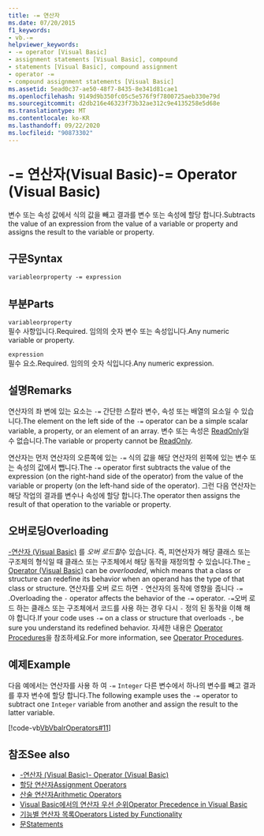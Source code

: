 ```yaml
---
title: -= 연산자
ms.date: 07/20/2015
f1_keywords:
- vb.-=
helpviewer_keywords:
- -= operator [Visual Basic]
- assignment statements [Visual Basic], compound
- statements [Visual Basic], compound assignment
- operator -=
- compound assignment statements [Visual Basic]
ms.assetid: 5ead0c37-ae50-48f7-8435-8e341d81cae1
ms.openlocfilehash: 9149d9b350fc05c5e576f9f7800725aeb330e79d
ms.sourcegitcommit: d2db216e46323f73b32ae312c9e4135258e5d68e
ms.translationtype: MT
ms.contentlocale: ko-KR
ms.lasthandoff: 09/22/2020
ms.locfileid: "90873302"
---
```

# <a name="--operator-visual-basic"></a><span data-ttu-id="5d083-102">-= 연산자(Visual Basic)</span><span class="sxs-lookup"><span data-stu-id="5d083-102">-= Operator (Visual Basic)</span></span>

<span data-ttu-id="5d083-103">변수 또는 속성 값에서 식의 값을 빼고 결과를 변수 또는 속성에 할당 합니다.</span><span class="sxs-lookup"><span data-stu-id="5d083-103">Subtracts the value of an expression from the value of a variable or property and assigns the result to the variable or property.</span></span>  
  
## <a name="syntax"></a><span data-ttu-id="5d083-104">구문</span><span class="sxs-lookup"><span data-stu-id="5d083-104">Syntax</span></span>  
  
```vb  
variableorproperty -= expression  
```  
  
## <a name="parts"></a><span data-ttu-id="5d083-105">부분</span><span class="sxs-lookup"><span data-stu-id="5d083-105">Parts</span></span>  

 `variableorproperty`  
 <span data-ttu-id="5d083-106">필수 사항입니다.</span><span class="sxs-lookup"><span data-stu-id="5d083-106">Required.</span></span> <span data-ttu-id="5d083-107">임의의 숫자 변수 또는 속성입니다.</span><span class="sxs-lookup"><span data-stu-id="5d083-107">Any numeric variable or property.</span></span>  
  
 `expression`  
 <span data-ttu-id="5d083-108">필수 요소.</span><span class="sxs-lookup"><span data-stu-id="5d083-108">Required.</span></span> <span data-ttu-id="5d083-109">임의의 숫자 식입니다.</span><span class="sxs-lookup"><span data-stu-id="5d083-109">Any numeric expression.</span></span>  
  
## <a name="remarks"></a><span data-ttu-id="5d083-110">설명</span><span class="sxs-lookup"><span data-stu-id="5d083-110">Remarks</span></span>  

 <span data-ttu-id="5d083-111">연산자의 좌 변에 있는 요소는 `-=` 간단한 스칼라 변수, 속성 또는 배열의 요소일 수 있습니다.</span><span class="sxs-lookup"><span data-stu-id="5d083-111">The element on the left side of the `-=` operator can be a simple scalar variable, a property, or an element of an array.</span></span> <span data-ttu-id="5d083-112">변수 또는 속성은 [ReadOnly](../modifiers/readonly.md)일 수 없습니다.</span><span class="sxs-lookup"><span data-stu-id="5d083-112">The variable or property cannot be [ReadOnly](../modifiers/readonly.md).</span></span>  
  
 <span data-ttu-id="5d083-113">연산자는 먼저 연산자의 오른쪽에 있는 `-=` 식의 값을 해당 연산자의 왼쪽에 있는 변수 또는 속성의 값에서 뺍니다.</span><span class="sxs-lookup"><span data-stu-id="5d083-113">The `-=` operator first subtracts the value of the expression (on the right-hand side of the operator) from the value of the variable or property (on the left-hand side of the operator).</span></span> <span data-ttu-id="5d083-114">그런 다음 연산자는 해당 작업의 결과를 변수나 속성에 할당 합니다.</span><span class="sxs-lookup"><span data-stu-id="5d083-114">The operator then assigns the result of that operation to the variable or property.</span></span>  
  
## <a name="overloading"></a><span data-ttu-id="5d083-115">오버로딩</span><span class="sxs-lookup"><span data-stu-id="5d083-115">Overloading</span></span>  

 <span data-ttu-id="5d083-116">[-연산자 (Visual Basic)](subtraction-operator.md) 를 *오버 로드할*수 있습니다. 즉, 피연산자가 해당 클래스 또는 구조체의 형식일 때 클래스 또는 구조체에서 해당 동작을 재정의할 수 있습니다.</span><span class="sxs-lookup"><span data-stu-id="5d083-116">The [- Operator (Visual Basic)](subtraction-operator.md) can be *overloaded*, which means that a class or structure can redefine its behavior when an operand has the type of that class or structure.</span></span> <span data-ttu-id="5d083-117">연산자를 오버 로드 하면 `-` 연산자의 동작에 영향을 줍니다 `-=` .</span><span class="sxs-lookup"><span data-stu-id="5d083-117">Overloading the `-` operator affects the behavior of the `-=` operator.</span></span> <span data-ttu-id="5d083-118">`-=`오버 로드 하는 클래스 또는 구조체에서 코드를 사용 하는 경우 다시 `-` 정의 된 동작을 이해 해야 합니다.</span><span class="sxs-lookup"><span data-stu-id="5d083-118">If your code uses `-=` on a class or structure that overloads `-`, be sure you understand its redefined behavior.</span></span> <span data-ttu-id="5d083-119">자세한 내용은 [Operator Procedures](../../programming-guide/language-features/procedures/operator-procedures.md)을 참조하세요.</span><span class="sxs-lookup"><span data-stu-id="5d083-119">For more information, see [Operator Procedures](../../programming-guide/language-features/procedures/operator-procedures.md).</span></span>  
  
## <a name="example"></a><span data-ttu-id="5d083-120">예제</span><span class="sxs-lookup"><span data-stu-id="5d083-120">Example</span></span>  

 <span data-ttu-id="5d083-121">다음 예에서는 연산자를 사용 하 여 `-=` `Integer` 다른 변수에서 하나의 변수를 빼고 결과를 후자 변수에 할당 합니다.</span><span class="sxs-lookup"><span data-stu-id="5d083-121">The following example uses the `-=` operator to subtract one `Integer` variable from another and assign the result to the latter variable.</span></span>  
  
 [!code-vb[VbVbalrOperators#11](~/samples/snippets/visualbasic/VS_Snippets_VBCSharp/VbVbalrOperators/VB/Class1.vb#11)]  
  
## <a name="see-also"></a><span data-ttu-id="5d083-122">참조</span><span class="sxs-lookup"><span data-stu-id="5d083-122">See also</span></span>

- [<span data-ttu-id="5d083-123">-연산자 (Visual Basic)</span><span class="sxs-lookup"><span data-stu-id="5d083-123">- Operator (Visual Basic)</span></span>](subtraction-operator.md)
- [<span data-ttu-id="5d083-124">할당 연산자</span><span class="sxs-lookup"><span data-stu-id="5d083-124">Assignment Operators</span></span>](assignment-operators.md)
- [<span data-ttu-id="5d083-125">산술 연산자</span><span class="sxs-lookup"><span data-stu-id="5d083-125">Arithmetic Operators</span></span>](arithmetic-operators.md)
- [<span data-ttu-id="5d083-126">Visual Basic에서의 연산자 우선 순위</span><span class="sxs-lookup"><span data-stu-id="5d083-126">Operator Precedence in Visual Basic</span></span>](operator-precedence.md)
- [<span data-ttu-id="5d083-127">기능별 연산자 목록</span><span class="sxs-lookup"><span data-stu-id="5d083-127">Operators Listed by Functionality</span></span>](operators-listed-by-functionality.md)
- [<span data-ttu-id="5d083-128">문</span><span class="sxs-lookup"><span data-stu-id="5d083-128">Statements</span></span>](../../programming-guide/language-features/statements.md)
